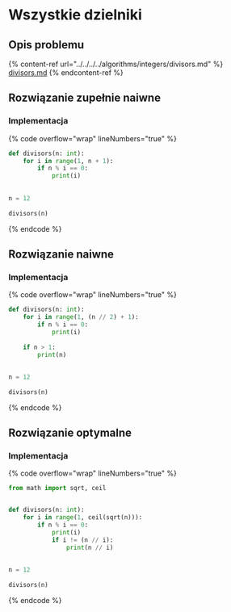 # Wszystkie dzielniki

## Opis problemu

{% content-ref url="../../../../algorithms/integers/divisors.md" %}
[divisors.md](../../../../algorithms/integers/divisors.md)
{% endcontent-ref %}

## Rozwiązanie zupełnie naiwne

### Implementacja

{% code overflow="wrap" lineNumbers="true" %}
```python
def divisors(n: int):
    for i in range(1, n + 1):
        if n % i == 0:
            print(i)
 
 
n = 12
 
divisors(n)
```
{% endcode %}

## Rozwiązanie naiwne

### Implementacja

{% code overflow="wrap" lineNumbers="true" %}
```python
def divisors(n: int):
	for i in range(1, (n // 2) + 1):
		if n % i == 0:
			print(i)
 
	if n > 1:
		print(n)
		
		
n = 12
 
divisors(n)
```
{% endcode %}

## Rozwiązanie optymalne

### Implementacja

{% code overflow="wrap" lineNumbers="true" %}
```python
from math import sqrt, ceil


def divisors(n: int):
	for i in range(1, ceil(sqrt(n))):
		if n % i == 0:
			print(i)
			if i != (n // i):
				print(n // i)
 
 
n = 12
 
divisors(n)
```
{% endcode %}
